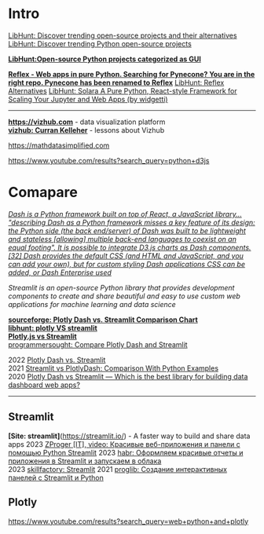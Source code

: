 # Intro          
[LibHunt: Discover trending open-source projects and their alternatives](https://www.libhunt.com/)                  
[LibHunt: Discover trending Python open-source projects](https://www.libhunt.com/l/python)              

**[LibHunt:Open-source Python projects categorized as GUI](https://www.libhunt.com/l/python/topic/gui)**           

**[Reflex - Web apps in pure Python.  Searching for Pynecone? You are in the right repo. Pynecone has been renamed to Reflex](https://github.com/reflex-dev)**
[LibHunt: Reflex Alternatives](https://www.libhunt.com/r/reflex)
[LibHunt: Solara A Pure Python, React-style Framework for Scaling Your Jupyter and Web Apps (by widgetti)](https://www.libhunt.com/r/solara)            

- - -

**https://vizhub.com** - data visualization platform               
**[vizhub: Curran Kelleher](https://vizhub.com/curran/)** - lessons about Vizhub

https://mathdatasimplified.com             

https://www.youtube.com/results?search_query=python+d3js


# Comapare                         
*[Dash is a Python framework built on top of React, a JavaScript library...  "describing Dash as a Python framework misses a key feature of its design: the Python side (the back end/server) of Dash was built to be lightweight and stateless [allowing] multiple back-end languages to coexist on an equal footing". It is possible to integrate D3.js charts as Dash components.[32] Dash provides the default CSS (and HTML and JavaScript, and you can add your own), but for custom styling Dash applications CSS can be added, or Dash Enterprise used](https://en.wikipedia.org/wiki/Plotly#Dash)*             

*Streamlit is an open-source Python library that provides development components to create and share beautiful and easy to use custom web applications for machine learning and data science*        

**[sourceforge: Plotly Dash vs. Streamlit Comparison Chart](https://sourceforge.net/software/compare/Plotly-Dash-vs-Streamlit/)**                     
**[libhunt: plotly VS streamlit](https://www.libhunt.com/compare-plotly-vs-streamlit)**                
**[Plotly.js vs Streamlit](https://stackshare.io/stackups/plotly-js-vs-streamlit)**              
[programmersought: Compare Plotly Dash and Streamlit](https://www.programmersought.com/article/15227503141)              


2022 [Plotly Dash vs. Streamlit](https://blog.finxter.com/plotly-dash-vs-streamlit/)            
2021 [Streamlit vs PlotlyDash: Comparison With Python Examples](https://analyticsindiamag.com/streamlit-vs-plotlydash-comparison-with-python-examples/)                
2020 [Plotly Dash vs Streamlit — Which is the best library for building data dashboard web apps?](https://towardsdatascience.com/plotly-dash-vs-streamlit-which-is-the-best-library-for-building-data-dashboard-web-apps-97d7c98b938c)               

- - -           

## Streamlit 
**[Site: streamlit]**(https://streamlit.io/) - A faster way to build and share data apps
2023 [ZProger [IT], video: Красивые веб-приложения и панели с помощью Python Streamlit](https://www.youtube.com/watch?v=soFlHdVr8UU)
2023 [habr: Оформляем красивые отчеты и приложения в Streamlit и запускаем в облака](https://habr.com/ru/companies/amvera/articles/744952/)  
2023 [skillfactory: Streamlit](https://blog.skillfactory.ru/glossary/streamlit)
2021 [proglib: Создание интерактивных панелей с Streamlit и Python](https://proglib.io/p/sozdanie-interaktivnyh-paneley-s-streamlit-i-python-2021-06-21)       

## Plotly 
https://www.youtube.com/results?search_query=web+python+and+plotly           


